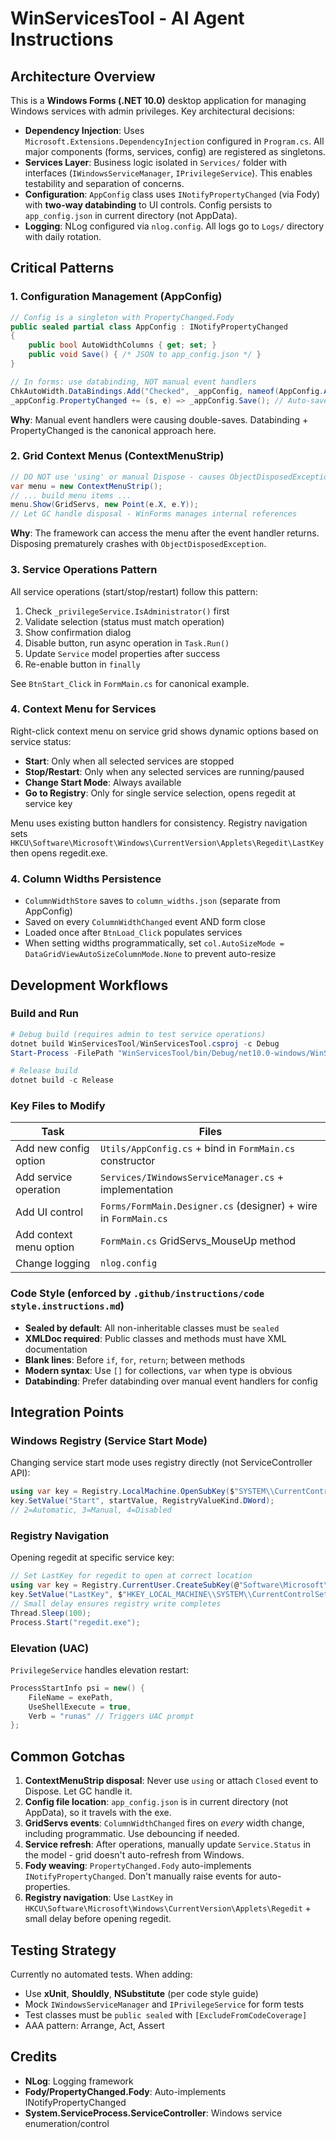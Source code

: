 # WinServicesTool - AI Agent Instructions

## Architecture Overview

This is a **Windows Forms (.NET 10.0)** desktop application for managing Windows services with admin privileges. Key architectural decisions:

- **Dependency Injection**: Uses `Microsoft.Extensions.DependencyInjection` configured in `Program.cs`. All major components (forms, services, config) are registered as singletons.
- **Services Layer**: Business logic isolated in `Services/` folder with interfaces (`IWindowsServiceManager`, `IPrivilegeService`). This enables testability and separation of concerns.
- **Configuration**: `AppConfig` class uses `INotifyPropertyChanged` (via Fody) with **two-way databinding** to UI controls. Config persists to `app_config.json` in current directory (not AppData).
- **Logging**: NLog configured via `nlog.config`. All logs go to `Logs/` directory with daily rotation.

## Critical Patterns

### 1. Configuration Management (AppConfig)
```csharp
// Config is a singleton with PropertyChanged.Fody
public sealed partial class AppConfig : INotifyPropertyChanged
{
    public bool AutoWidthColumns { get; set; }
    public void Save() { /* JSON to app_config.json */ }
}

// In forms: use databinding, NOT manual event handlers
ChkAutoWidth.DataBindings.Add("Checked", _appConfig, nameof(AppConfig.AutoWidthColumns), ...);
_appConfig.PropertyChanged += (s, e) => _appConfig.Save(); // Auto-save on any change
```
**Why**: Manual event handlers were causing double-saves. Databinding + PropertyChanged is the canonical approach here.

### 2. Grid Context Menus (ContextMenuStrip)
```csharp
// DO NOT use 'using' or manual Dispose - causes ObjectDisposedException
var menu = new ContextMenuStrip();
// ... build menu items ...
menu.Show(GridServs, new Point(e.X, e.Y));
// Let GC handle disposal - WinForms manages internal references
```
**Why**: The framework can access the menu after the event handler returns. Disposing prematurely crashes with `ObjectDisposedException`.

### 3. Service Operations Pattern
All service operations (start/stop/restart) follow this pattern:
1. Check `_privilegeService.IsAdministrator()` first
2. Validate selection (status must match operation)
3. Show confirmation dialog
4. Disable button, run async operation in `Task.Run()`
5. Update `Service` model properties after success
6. Re-enable button in `finally`

See `BtnStart_Click` in `FormMain.cs` for canonical example.

### 4. Context Menu for Services
Right-click context menu on service grid shows dynamic options based on service status:
- **Start**: Only when all selected services are stopped
- **Stop/Restart**: Only when any selected services are running/paused
- **Change Start Mode**: Always available
- **Go to Registry**: Only for single service selection, opens regedit at service key

Menu uses existing button handlers for consistency. Registry navigation sets `HKCU\Software\Microsoft\Windows\CurrentVersion\Applets\Regedit\LastKey` then opens regedit.exe.

### 4. Column Widths Persistence
- `ColumnWidthStore` saves to `column_widths.json` (separate from AppConfig)
- Saved on every `ColumnWidthChanged` event AND form close
- Loaded once after `BtnLoad_Click` populates services
- When setting widths programmatically, set `col.AutoSizeMode = DataGridViewAutoSizeColumnMode.None` to prevent auto-resize

## Development Workflows

### Build and Run
```powershell
# Debug build (requires admin to test service operations)
dotnet build WinServicesTool/WinServicesTool.csproj -c Debug
Start-Process -FilePath "WinServicesTool/bin/Debug/net10.0-windows/WinServicesTool.exe" -Verb RunAs

# Release build
dotnet build -c Release
```

### Key Files to Modify

| Task | Files |
|------|-------|
| Add new config option | `Utils/AppConfig.cs` + bind in `FormMain.cs` constructor |
| Add service operation | `Services/IWindowsServiceManager.cs` + implementation |
| Add UI control | `Forms/FormMain.Designer.cs` (designer) + wire in `FormMain.cs` |
| Add context menu option | `FormMain.cs` GridServs_MouseUp method |
| Change logging | `nlog.config` |

### Code Style (enforced by `.github/instructions/code style.instructions.md`)
- **Sealed by default**: All non-inheritable classes must be `sealed`
- **XMLDoc required**: Public classes and methods must have XML documentation
- **Blank lines**: Before `if`, `for`, `return`; between methods
- **Modern syntax**: Use `[]` for collections, `var` when type is obvious
- **Databinding**: Prefer databinding over manual event handlers for config

## Integration Points

### Windows Registry (Service Start Mode)
Changing service start mode uses registry directly (not ServiceController API):
```csharp
using var key = Registry.LocalMachine.OpenSubKey($"SYSTEM\\CurrentControlSet\\Services\\{serviceName}", writable: true);
key.SetValue("Start", startValue, RegistryValueKind.DWord);
// 2=Automatic, 3=Manual, 4=Disabled
```

### Registry Navigation
Opening regedit at specific service key:
```csharp
// Set LastKey for regedit to open at correct location
using var key = Registry.CurrentUser.CreateSubKey(@"Software\Microsoft\Windows\CurrentVersion\Applets\Regedit");
key.SetValue("LastKey", $"HKEY_LOCAL_MACHINE\\SYSTEM\\CurrentControlSet\\Services\\{serviceName}");
// Small delay ensures registry write completes
Thread.Sleep(100);
Process.Start("regedit.exe");
```

### Elevation (UAC)
`PrivilegeService` handles elevation restart:
```csharp
ProcessStartInfo psi = new() {
    FileName = exePath,
    UseShellExecute = true,
    Verb = "runas" // Triggers UAC prompt
};
```

## Common Gotchas

1. **ContextMenuStrip disposal**: Never use `using` or attach `Closed` event to Dispose. Let GC handle it.
2. **Config file location**: `app_config.json` is in current directory (not AppData), so it travels with the exe.
3. **GridServs events**: `ColumnWidthChanged` fires on *every* width change, including programmatic. Use debouncing if needed.
4. **Service refresh**: After operations, manually update `Service.Status` in the model - grid doesn't auto-refresh from Windows.
5. **Fody weaving**: `PropertyChanged.Fody` auto-implements `INotifyPropertyChanged`. Don't manually raise events for auto-properties.
6. **Registry navigation**: Use `LastKey` in `HKCU\Software\Microsoft\Windows\CurrentVersion\Applets\Regedit` + small delay before opening regedit.

## Testing Strategy

Currently no automated tests. When adding:
- Use **xUnit**, **Shouldly**, **NSubstitute** (per code style guide)
- Mock `IWindowsServiceManager` and `IPrivilegeService` for form tests
- Test classes must be `public sealed` with `[ExcludeFromCodeCoverage]`
- AAA pattern: Arrange, Act, Assert

## Credits

- **NLog**: Logging framework
- **Fody/PropertyChanged.Fody**: Auto-implements INotifyPropertyChanged
- **System.ServiceProcess.ServiceController**: Windows service enumeration/control
